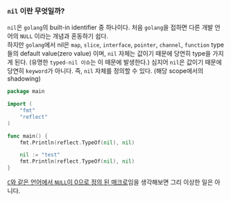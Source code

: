 ### `nil` 이란 무엇일까?
`nil`은 `golang`의 built-in identifier 중 하나이다. 처음 `golang`을 접하면 다른 개발 언어의 `NULL` 이라는 개념과 혼동하기 쉽다.  
하지만 `golang`에서 nil은 `map`, `slice`, `interface`, `pointer`, `channel`, `function` type 들의 default value(zero value) 이며, `nil` 자체는 값이기 때문에 당연히 type을 가지게 된다. (유명한 `typed-nil 이슈`는 이 때문에 발생한다.)
심지어 `nil`은 값이기 때문에 당연히 `keyword`가 아니다. 즉, `nil` 자체를 정의할 수 있다. (해당 scope에서의 shadowing)
```go
package main

import (
    "fmt"
    "reflect"
)

func main() {
    fmt.Println(reflect.TypeOf(nil), nil)

    nil := "test"
    fmt.Println(reflect.TypeOf(nil), nil)
}
```
[`C`와 같은 언어에서 `NULL`이 0으로 정의 된 매크로]()임을 생각해보면 그리 이상한 일은 아니다.
